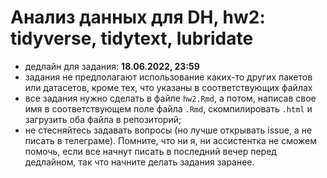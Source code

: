 # Анализ данных для DH, hw2: tidyverse, tidytext, lubridate

* дедлайн для задания: **18.06.2022, 23:59**
* задания не предполагают использование каких-то других пакетов или датасетов, кроме тех, что указаны в соответствующих файлах
* все задания нужно сделать в файле `hw2.Rmd`, а потом, написав свое имя в соответствующем поле файла `.Rmd`, скомпилировать `.html` и загрузить оба файла в репозиторий;
* не стесняйтесь задавать вопросы (но лучше открывать issue, а не писать в телеграме). Помните, что ни я, ни ассистентка не сможем помочь, если все начнут писать в последний вечер перед дедлайном, так что начните делать задания заранее.
